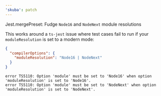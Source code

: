 ```yaml
---
'skuba': patch
---
```


Jest.mergePreset: Fudge `Node16` and `NodeNext` module resolutions

This works around a `ts-jest` issue where test cases fail to run if your `moduleResolution` is set to a modern mode:

```json
{
  "compilerOptions": {
    "moduleResolution": "Node16 | NodeNext"
  }
}
```

```console
error TS5110: Option 'module' must be set to 'Node16' when option 'moduleResolution' is set to 'Node16'.
error TS5110: Option 'module' must be set to 'NodeNext' when option 'moduleResolution' is set to 'NodeNext'.
```
